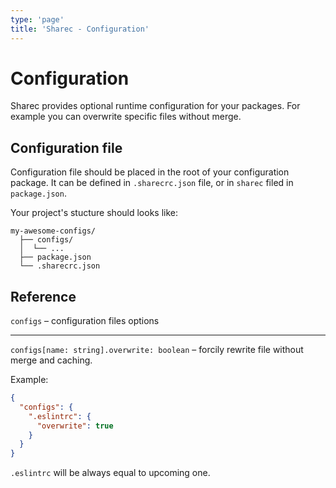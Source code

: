 ```yaml
---
type: 'page'
title: 'Sharec - Configuration'
---
```


# Configuration

Sharec provides optional runtime configuration for your packages. For example
you can overwrite specific files without merge.

## Configuration file

Configuration file should be placed in the root of your configuration package.
It can be defined in `.sharecrc.json` file, or in `sharec` filed in `package.json`.

Your project's stucture should looks like:

```text
my-awesome-configs/
  ├── configs/
  │  └── ...
  ├── package.json
  └── .sharecrc.json
```

## Reference

`configs` – configuration files options

---

`configs[name: string].overwrite: boolean` – forcily rewrite file without
merge and caching.

Example:

```json
{
  "configs": {
    ".eslintrc": {
      "overwrite": true
    }
  }
}
```

`.eslintrc` will be always equal to upcoming one.
